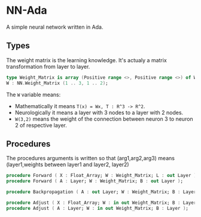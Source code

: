 # NN-Ada
A simple neural network written in Ada.

## Types

The weight matrix is the learning knowledge.
It's actualy a matrix transformation from layer to layer.

```Ada
type Weight_Matrix is array (Positive range <>, Positive range <>) of Weight;
W : NN.Weight_Matrix (1 .. 3, 1 .. 2);
```

The `W` variable means:
* Mathematically it means `T(x) = Wx, T : R^3 -> R^2`.
* Neurologically it means a layer with 3 nodes to a layer with 2 nodes.
* `W(3,2)` means the weight of the connection between neuron 3 to neuron 2 of respective layer.

## Procedures

The procedures arguments is written so that (arg1,arg2,arg3) means (layer1,weights between layer1 and layer2, layer2)

```Ada
procedure Forward ( X : Float_Array; W : Weight_Matrix; L : out Layer );
procedure Forward ( A : Layer; W : Weight_Matrix; B : out Layer );

procedure Backpropagation ( A : out Layer; W : Weight_Matrix; B : Layer );

procedure Adjust ( X : Float_Array; W : in out Weight_Matrix; B : Layer );
procedure Adjust ( A : Layer; W : in out Weight_Matrix; B : Layer );
```
